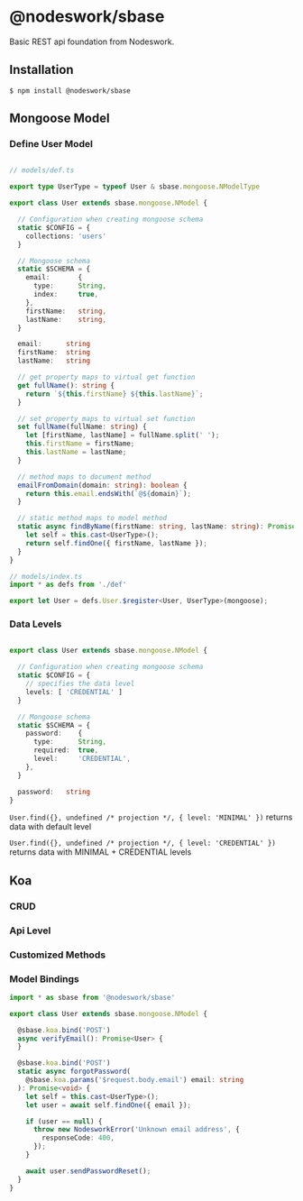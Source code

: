 # @nodeswork/sbase
Basic REST api foundation from Nodeswork.


## Installation

```
$ npm install @nodeswork/sbase
```



## Mongoose Model

### Define User Model

```Typescript

// models/def.ts

export type UserType = typeof User & sbase.mongoose.NModelType

export class User extends sbase.mongoose.NModel {

  // Configuration when creating mongoose schema
  static $CONFIG = {
    collections: 'users'
  }

  // Mongoose schema
  static $SCHEMA = {
    email:       {
      type:      String,
      index:     true,
    },
    firstName:   string,
    lastName:    string,
  }

  email:      string
  firstName:  string
  lastName:   string

  // get property maps to virtual get function
  get fullName(): string {
    return `${this.firstName} ${this.lastName}`;
  }

  // set property maps to virtual set function
  set fullName(fullName: string) {
    let [firstName, lastName] = fullName.split(' ');
    this.firstName = firstName;
    this.lastName = lastName;
  }

  // method maps to document method
  emailFromDomain(domain: string): boolean {
    return this.email.endsWith(`@${domain}`);
  }

  // static method maps to model method
  static async findByName(firstName: string, lastName: string): Promise<User> {
    let self = this.cast<UserType>();
    return self.findOne({ firstName, lastName });
  }
}

// models/index.ts
import * as defs from './def'

export let User = defs.User.$register<User, UserType>(mongoose);

```

### Data Levels

```Typescript

export class User extends sbase.mongoose.NModel {

  // Configuration when creating mongoose schema
  static $CONFIG = {
    // specifies the data level
    levels: [ 'CREDENTIAL' ]
  }

  // Mongoose schema
  static $SCHEMA = {
    password:    {
      type:      String,
      required:  true,
      level:     'CREDENTIAL',
    },
  }

  password:   string
}


```

`User.find({}, undefined /* projection */, { level: 'MINIMAL' })` returns data with default level

`User.find({}, undefined /* projection */, { level: 'CREDENTIAL' })` returns data with MINIMAL + CREDENTIAL levels

## Koa

### CRUD

### Api Level

### Customized Methods

### Model Bindings

```Typescript
import * as sbase from '@nodeswork/sbase'

export class User extends sbase.mongoose.NModel {

  @sbase.koa.bind('POST')
  async verifyEmail(): Promise<User> {
  }

  @sbase.koa.bind('POST')
  static async forgotPassword(
    @sbase.koa.params('$request.body.email') email: string
  ): Promise<void> {
    let self = this.cast<UserType>();
    let user = await self.findOne({ email });

    if (user == null) {
      throw new NodesworkError('Unknown email address', {
        responseCode: 400,
      });
    }

    await user.sendPasswordReset();
  }
}

```
